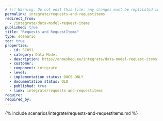 ```yaml
---
# !!! Warning: Do not edit this file; any changes must be replicated in Excel !!!
permalink: integrate/requests-and-requestitems
redirect_from:
  - /integrate/data-model-request-items
published: true
title: "Requests and RequestItems"
type: scenario
toc: true
properties:
  - id: SC091
  - category: Data Model
  - description: https//enmeshed.eu/integrate/data-model-request-items
  - customer:
  - component: integrate
  - level:
  - implementation status: DOCS ONLY
  - documentation status: OLD
  - published: true
  - link: integrate/requests-and-requestitems
require:
required_by:
---
```


{% include scenarios/integrate/requests-and-requestitems.md %}
